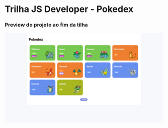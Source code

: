 # Trilha JS Developer - Pokedex

<h3>Preview do projeto ao fim da tilha</h3>
<img src="./assets/image/preview.png">
